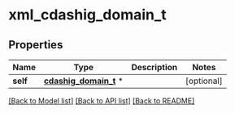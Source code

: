 # xml_cdashig_domain_t

## Properties
Name | Type | Description | Notes
------------ | ------------- | ------------- | -------------
**self** | [**cdashig_domain_t**](cdashig_domain.md) \* |  | [optional] 

[[Back to Model list]](../README.md#documentation-for-models) [[Back to API list]](../README.md#documentation-for-api-endpoints) [[Back to README]](../README.md)


